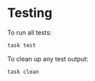 # Testing

To run all tests:

```bash
task test
```

To clean up any test output:

```bash
task clean
```
